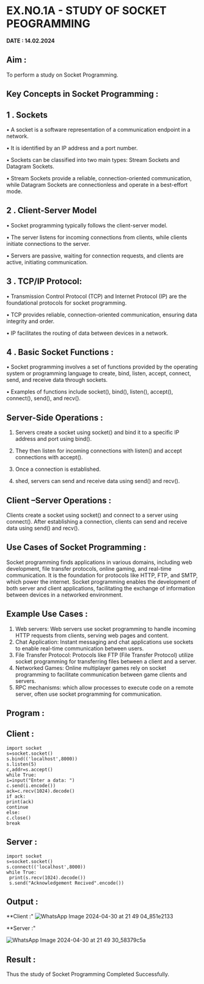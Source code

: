 # EX.NO.1A - 			STUDY OF SOCKET PEOGRAMMING

**DATE : 14.02.2024**
## Aim : 
To perform a study on Socket Programming.
 
## Key Concepts in Socket Programming :

## 1 . Sockets


•	A socket is a software representation of a communication endpoint in a network.

•	It is identified by an IP address and a port number.

•	Sockets can be classified into two main types: Stream Sockets and Datagram Sockets.

•	Stream Sockets provide a reliable, connection-oriented communication, while Datagram Sockets are connectionless and operate in a best-effort mode.


## 2 . Client-Server Model
   

•	Socket programming typically follows the client-server model.

•	The server listens for incoming connections from clients, while clients initiate connections to the server.

•	Servers are passive, waiting for connection requests, and clients are active, initiating communication.


## 3 . TCP/IP Protocol:


•	Transmission Control Protocol (TCP) and Internet Protocol (IP) are the foundational protocols for socket programming.

•	TCP provides reliable, connection-oriented communication, ensuring data integrity and order.

•	IP facilitates the routing of data between devices in a network.


## 4 . Basic Socket Functions :


•	Socket programming involves a set of functions provided by the operating system or programming language to create, bind, listen, accept, connect, send, and receive data through sockets.

•	Examples of functions include socket(), bind(), listen(), accept(), connect(), send(), and recv().


## Server-Side Operations :

1.	Servers create a socket using socket() and bind it to a specific IP address and port using bind().

2.	They then listen for incoming connections with listen() and accept connections with accept().

3.	Once a connection is established.
   
4.	shed, servers can send and receive data using send() and recv().	

## Client –Server Operations :

Clients create a socket using socket() and connect to a server using connect().
After establishing a connection, clients can send and receive data using send() and recv().

## Use Cases of Socket Programming :
Socket programming finds applications in various domains, including web development, file transfer protocols, online gaming, and real-time communication. It is the foundation for protocols like HTTP, FTP, and SMTP, which power the internet. Socket programming enables the development of both server and client applications, facilitating the exchange of information between devices in a networked environment.
## Example Use Cases :

1.	Web servers: Web servers use socket programming to handle incoming HTTP requests from clients, serving web pages and content.
2.	Chat Application: Instant messaging and chat applications use sockets to enable real-time communication between users.
3.	File Transfer Protocol: Protocols like FTP (File Transfer Protocol) utilize socket programming for transferring files between a client and a server.
4.	Networked Games: Online multiplayer games rely on socket programming to facilitate communication between game clients and servers.
5.	RPC mechanisms: which allow processes to execute code on a remote server, often use socket programming for communication.

## Program :

## Client :
```
import socket
s=socket.socket()
s.bind(('localhost',8000))
s.listen(5)
c,addr=s.accept()
while True:
i=input("Enter a data: ")
c.send(i.encode())
ack=c.recv(1024).decode()
if ack:
print(ack)
continue
else:
c.close()
break

```


## Server :

```
import socket
s=socket.socket()
s.connect(('localhost',8000))
while True:
 print(s.recv(1024).decode())
 s.send("Acknowledgement Recived".encode())
```


## Output :


**Client :"
![WhatsApp Image 2024-04-30 at 21 49 04_851e2133](https://github.com/JAYASREE24032006/SocketStudy/assets/144360800/0ef7ed30-2511-4b39-9929-f55e63c450ff)


**Server :"


![WhatsApp Image 2024-04-30 at 21 49 30_58379c5a](https://github.com/JAYASREE24032006/SocketStudy/assets/144360800/12f0e5be-d3ab-4275-b361-741d8c5ceea4)






## Result :
Thus the study of Socket Programming Completed Successfully.
